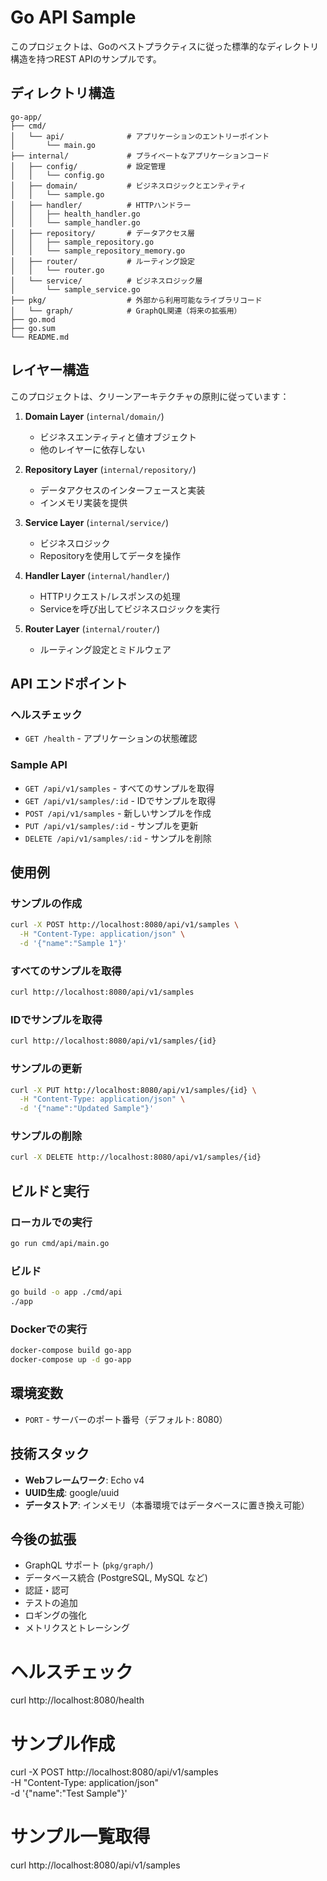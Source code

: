 # Go API Sample

このプロジェクトは、Goのベストプラクティスに従った標準的なディレクトリ構造を持つREST APIのサンプルです。

## ディレクトリ構造

```
go-app/
├── cmd/
│   └── api/              # アプリケーションのエントリーポイント
│       └── main.go
├── internal/             # プライベートなアプリケーションコード
│   ├── config/           # 設定管理
│   │   └── config.go
│   ├── domain/           # ビジネスロジックとエンティティ
│   │   └── sample.go
│   ├── handler/          # HTTPハンドラー
│   │   ├── health_handler.go
│   │   └── sample_handler.go
│   ├── repository/       # データアクセス層
│   │   ├── sample_repository.go
│   │   └── sample_repository_memory.go
│   ├── router/           # ルーティング設定
│   │   └── router.go
│   └── service/          # ビジネスロジック層
│       └── sample_service.go
├── pkg/                  # 外部から利用可能なライブラリコード
│   └── graph/            # GraphQL関連（将来の拡張用）
├── go.mod
├── go.sum
└── README.md
```

## レイヤー構造

このプロジェクトは、クリーンアーキテクチャの原則に従っています：

1. **Domain Layer** (`internal/domain/`)
   - ビジネスエンティティと値オブジェクト
   - 他のレイヤーに依存しない

2. **Repository Layer** (`internal/repository/`)
   - データアクセスのインターフェースと実装
   - インメモリ実装を提供

3. **Service Layer** (`internal/service/`)
   - ビジネスロジック
   - Repositoryを使用してデータを操作

4. **Handler Layer** (`internal/handler/`)
   - HTTPリクエスト/レスポンスの処理
   - Serviceを呼び出してビジネスロジックを実行

5. **Router Layer** (`internal/router/`)
   - ルーティング設定とミドルウェア

## API エンドポイント

### ヘルスチェック
- `GET /health` - アプリケーションの状態確認

### Sample API
- `GET /api/v1/samples` - すべてのサンプルを取得
- `GET /api/v1/samples/:id` - IDでサンプルを取得
- `POST /api/v1/samples` - 新しいサンプルを作成
- `PUT /api/v1/samples/:id` - サンプルを更新
- `DELETE /api/v1/samples/:id` - サンプルを削除

## 使用例

### サンプルの作成
```bash
curl -X POST http://localhost:8080/api/v1/samples \
  -H "Content-Type: application/json" \
  -d '{"name":"Sample 1"}'
```

### すべてのサンプルを取得
```bash
curl http://localhost:8080/api/v1/samples
```

### IDでサンプルを取得
```bash
curl http://localhost:8080/api/v1/samples/{id}
```

### サンプルの更新
```bash
curl -X PUT http://localhost:8080/api/v1/samples/{id} \
  -H "Content-Type: application/json" \
  -d '{"name":"Updated Sample"}'
```

### サンプルの削除
```bash
curl -X DELETE http://localhost:8080/api/v1/samples/{id}
```

## ビルドと実行

### ローカルでの実行
```bash
go run cmd/api/main.go
```

### ビルド
```bash
go build -o app ./cmd/api
./app
```

### Dockerでの実行
```bash
docker-compose build go-app
docker-compose up -d go-app
```

## 環境変数

- `PORT` - サーバーのポート番号（デフォルト: 8080）

## 技術スタック

- **Webフレームワーク**: Echo v4
- **UUID生成**: google/uuid
- **データストア**: インメモリ（本番環境ではデータベースに置き換え可能）

## 今後の拡張

- GraphQL サポート (`pkg/graph/`)
- データベース統合 (PostgreSQL, MySQL など)
- 認証・認可
- テストの追加
- ロギングの強化
- メトリクスとトレーシング

# ヘルスチェック
curl http://localhost:8080/health

# サンプル作成
curl -X POST http://localhost:8080/api/v1/samples \
  -H "Content-Type: application/json" \
  -d '{"name":"Test Sample"}'

# サンプル一覧取得
curl http://localhost:8080/api/v1/samples